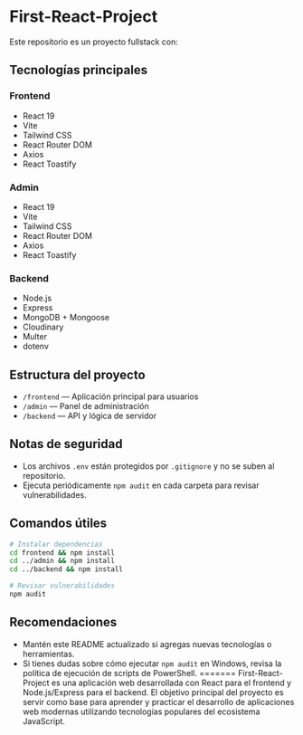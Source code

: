 # First-React-Project
Este repositorio es un proyecto fullstack con:

## Tecnologías principales

### Frontend
- React 19
- Vite
- Tailwind CSS
- React Router DOM
- Axios
- React Toastify

### Admin
- React 19
- Vite
- Tailwind CSS
- React Router DOM
- Axios
- React Toastify

### Backend
- Node.js
- Express
- MongoDB + Mongoose
- Cloudinary
- Multer
- dotenv

## Estructura del proyecto

- `/frontend` — Aplicación principal para usuarios
- `/admin` — Panel de administración
- `/backend` — API y lógica de servidor

## Notas de seguridad

- Los archivos `.env` están protegidos por `.gitignore` y no se suben al repositorio.
- Ejecuta periódicamente `npm audit` en cada carpeta para revisar vulnerabilidades.

## Comandos útiles

```sh
# Instalar dependencias
cd frontend && npm install
cd ../admin && npm install
cd ../backend && npm install

# Revisar vulnerabilidades
npm audit
```

## Recomendaciones
- Mantén este README actualizado si agregas nuevas tecnologías o herramientas.
- Si tienes dudas sobre cómo ejecutar `npm audit` en Windows, revisa la política de ejecución de scripts de PowerShell.
=======
First-React-Project es una aplicación web desarrollada con React para el frontend y Node.js/Express para el backend. El objetivo principal del proyecto es servir como base para aprender y practicar el desarrollo de aplicaciones web modernas utilizando tecnologías populares del ecosistema JavaScript.

